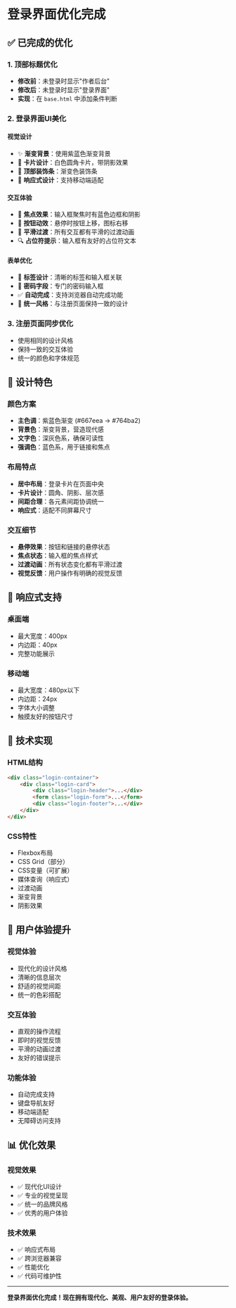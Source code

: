 # 登录界面优化完成

## ✅ 已完成的优化

### 1. 顶部标题优化
- **修改前**：未登录时显示"作者后台"
- **修改后**：未登录时显示"登录界面"
- **实现**：在 `base.html` 中添加条件判断

### 2. 登录界面UI美化

#### 视觉设计
- ✨ **渐变背景**：使用紫蓝色渐变背景
- 🎨 **卡片设计**：白色圆角卡片，带阴影效果
- 🌈 **顶部装饰条**：渐变色装饰条
- 📱 **响应式设计**：支持移动端适配

#### 交互体验
- 🎯 **焦点效果**：输入框聚焦时有蓝色边框和阴影
- 🚀 **按钮动效**：悬停时按钮上移，图标右移
- 💫 **平滑过渡**：所有交互都有平滑的过渡动画
- 🔍 **占位符提示**：输入框有友好的占位符文本

#### 表单优化
- 📝 **标签设计**：清晰的标签和输入框关联
- 🔐 **密码字段**：专门的密码输入框
- ✅ **自动完成**：支持浏览器自动完成功能
- 🎨 **统一风格**：与注册页面保持一致的设计

### 3. 注册页面同步优化
- 使用相同的设计风格
- 保持一致的交互体验
- 统一的颜色和字体规范

## 🎨 设计特色

### 颜色方案
- **主色调**：紫蓝色渐变 (#667eea → #764ba2)
- **背景色**：渐变背景，营造现代感
- **文字色**：深灰色系，确保可读性
- **强调色**：蓝色系，用于链接和焦点

### 布局特点
- **居中布局**：登录卡片在页面中央
- **卡片设计**：圆角、阴影、层次感
- **间距合理**：各元素间距协调统一
- **响应式**：适配不同屏幕尺寸

### 交互细节
- **悬停效果**：按钮和链接的悬停状态
- **焦点状态**：输入框的焦点样式
- **过渡动画**：所有状态变化都有平滑过渡
- **视觉反馈**：用户操作有明确的视觉反馈

## 📱 响应式支持

### 桌面端
- 最大宽度：400px
- 内边距：40px
- 完整功能展示

### 移动端
- 最大宽度：480px以下
- 内边距：24px
- 字体大小调整
- 触摸友好的按钮尺寸

## 🔧 技术实现

### HTML结构
```html
<div class="login-container">
    <div class="login-card">
        <div class="login-header">...</div>
        <form class="login-form">...</form>
        <div class="login-footer">...</div>
    </div>
</div>
```

### CSS特性
- Flexbox布局
- CSS Grid（部分）
- CSS变量（可扩展）
- 媒体查询（响应式）
- 过渡动画
- 渐变背景
- 阴影效果

## 🚀 用户体验提升

### 视觉体验
- 现代化的设计风格
- 清晰的信息层次
- 舒适的视觉间距
- 统一的色彩搭配

### 交互体验
- 直观的操作流程
- 即时的视觉反馈
- 平滑的动画过渡
- 友好的错误提示

### 功能体验
- 自动完成支持
- 键盘导航友好
- 移动端适配
- 无障碍访问支持

## 📊 优化效果

### 视觉效果
- ✅ 现代化UI设计
- ✅ 专业的视觉呈现
- ✅ 统一的品牌风格
- ✅ 优秀的用户体验

### 技术效果
- ✅ 响应式布局
- ✅ 跨浏览器兼容
- ✅ 性能优化
- ✅ 代码可维护性

---

**登录界面优化完成！现在拥有现代化、美观、用户友好的登录体验。**
